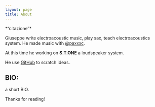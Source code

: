 ```yaml
---
layout: page
title: About
---
```


<p class="message">
  *“citazione”*
</p>

Giuseppe write electroacoustic music, play sax, teach electroacoustics system.
He made music with [@paxxxc](https://twitter.com/paxxxc).

At this time he working on **S.T.ONE** a loudspeaker system.

He use [GitHub](https://github.com/poole) to scratch ideas.

## BIO:

a short BIO.

Thanks for reading!
